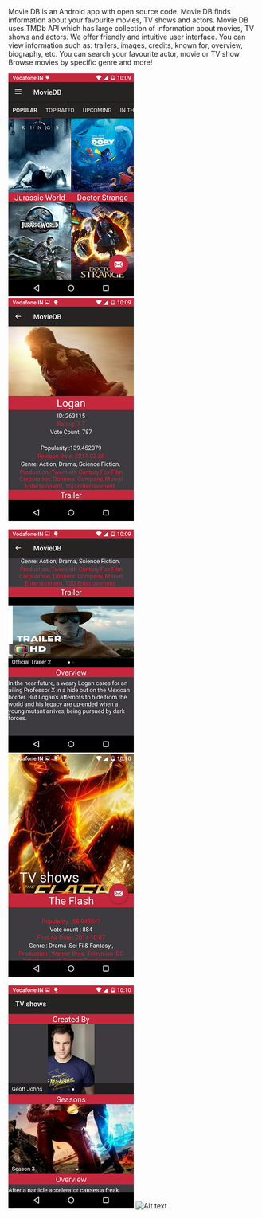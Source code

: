 Movie DB is an Android app with open source code. Movie DB finds information about your favourite movies, TV shows and actors.
Movie DB uses TMDb API which has large collection of information about movies, TV shows and actors. We offer friendly and intuitive user interface. You can view information such as: trailers, images, credits, known for, overview, biography, etc. You can search your favourite actor, movie or TV show. Browse movies by specific genre and more!

![Alt text](/Sceenshot1.png?raw=true "Screenshot 1")    ![Alt text](/Sceenshot2.png?raw=true "Screenshot 2")

![Alt text](/Sceenshot3.png?raw=true "Screenshot 3")    ![Alt text](/Sceenshot4.png?raw=true "Screenshot 4")

![Alt text](/Sceenshot5.png?raw=true "Screenshot 5")    ![Alt text](/Sceenshot6.png?raw=true "Screenshot 6")



